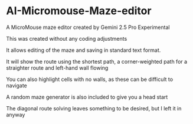 # AI-Micromouse-Maze-editor
A MicroMouse maze editor created by Gemini 2.5 Pro Experimental

This was created without any coding adjustments

It allows editing of the maze and saving in standard text format.

It will show the route using the shortest path, a corner-weighted path for a straighter route and left-hand wall flowing

You can also highlight cells with no walls, as these can be difficult to navigate

A random maze generator is also included to give you a head start

The diagonal route solving leaves something to be desired, but I left it in anyway
